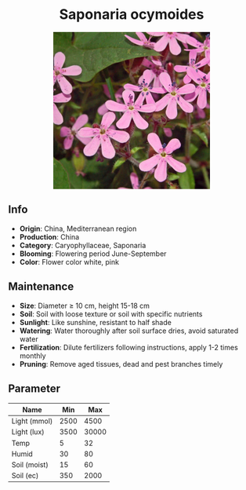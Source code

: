 <h1 align='center'>Saponaria ocymoides</h1>
<p align="center">
    <img 
        align='center'
        width='320'
        src="../images/saponaria ocymoides.png" 
        alt='Saponaria ocymoides' />
</p>

## Info

 - **Origin**: China, Mediterranean region
 - **Production**: China
 - **Category**: Caryophyllaceae, Saponaria
 - **Blooming**: Flowering period June-September
 - **Color**: Flower color white, pink

## Maintenance

 - **Size**: Diameter ≥ 10 cm, height 15-18 cm
 - **Soil**: Soil with loose texture or soil with specific nutrients
 - **Sunlight**: Like sunshine, resistant to half shade
 - **Watering**: Water thoroughly after soil surface dries, avoid saturated water
 - **Fertilization**: Dilute fertilizers following instructions, apply 1-2 times monthly
 - **Pruning**: Remove aged tissues, dead and pest branches timely

## Parameter

| Name         | Min  | Max   |
|--------------|------|-------|
| Light (mmol) | 2500 | 4500  |
| Light (lux)  | 3500 | 30000 |
| Temp         | 5    | 32    |
| Humid        | 30   | 80    |
| Soil (moist) | 15   | 60    |
| Soil (ec)    | 350  | 2000  |